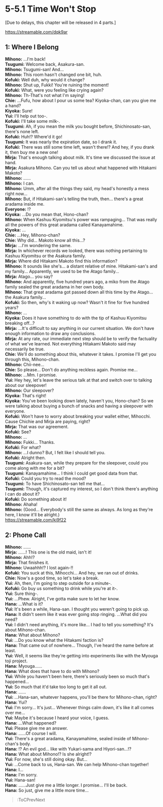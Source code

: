 
5-5.1 Time Won't Stop
=====================
[Due to delays, this chapter will be released in 4 parts.]

  
https://streamable.com/dqk9ar

  

## 1: Where I Belong
**Mihono:** ...I'm back\!  
**Tsugumi:** Welcome back, Asakura-san.  
**Mihono:** Tsugumi-san\! And...  
**Mihono:** This room hasn't changed one bit, huh.  
**Kofuki:** Well duh, why would it change?  
**Mihono:** Shut up, Fukki\! You're ruining the moment\!  
**Kofuki:** What, were you feeling like crying again?  
**Mihono:** Th-That's not what I'm saying\!  
**Chie:** ...Fufu, how about I pour us some tea? Kiyoka-chan, can you give me a hand?  
**Kiyoka:** Sure\!  
**Yui:** I'll help out too-.  
**Kofuki:** I'll take some milk-.  
**Tsugumi:** Ah, if you mean the milk you bought before, Shichinosato-san, there's none left.  
**Kofuki:** Huh\!\? Where'd it go\!  
**Tsugumi:** It was nearly the expiration date, so I drank it.  
**Kofuki:** There was still some time left, wasn't there\!\? And hey, if you drank it, then buy me a new one\!  
**Mirja:** That's enough talking about milk. It's time we discussed the issue at hand.  
**Mirja:** Asakura Mihono. Can you tell us about what happened with Hitakami Makoto?  
**Mihono:** ......  
**Mihono:** I can.  
**Mihono:** Umm, after all the things they said, my head's honestly a mess right now...  
**Mihono:** But, if Hitakami-san's telling the truth, then... there's a great aradama inside me.  
**Everyone:** \!\?  
**Kiyoka:** ...Do you mean that, Hono-chan?  
**Mihono:** When Kashuu Kiyomitsu's power was rampaging... That was really all the powers of this great aradama called Kanayamahime.  
**Kiyoka:** ...  
**Chie:** ...Hey, Mihono-chan?  
**Chie:** Why did... Makoto know all this...?  
**Mirja:** ...I'm wondering the same.  
**Mirja:** In whichever records we looked, there was nothing pertaining to Kashuu Kiyomitsu or the Asakura family.  
**Mirja:** Where did Hitakami Makoto find this information?  
**Mihono:** It sounds like she's... a distant relative of mine. Hitakami-san's and my family... Apparently, we used to be the Atago family...  
**Mirja:** Atago... you say?  
**Mihono:** And apparently, five hundred years ago, a miko from the Atago family sealed the great aradama in her own body.  
**Mihono:** That great aradama got passed down all this time by the Atago... the Asakura family...  
**Kofuki:** So then, why's it waking up now? Wasn't it fine for five hundred years?  
**Mihono:** ...  
**Kiyoka:** Does it have something to do with the tip of Kashuu Kiyomitsu breaking off...?  
**Mirja:** ...It's difficult to say anything in our current situation. We don't have enough information to draw any conclusions.  
**Mirja:** At any rate, our immediate next step should be to verify the factuality of what we've learned. Not everything Hitakami Makoto said may necessarily be true.  
**Chie:** We'll do something about this, whatever it takes. I promise I'll get you through this, Mihono-chan.  
**Mihono:** Chii-nee...  
**Chie:** So please... Don't do anything reckless again. Promise me...  
**Mihono:** ...Mm. I promise.  
**Yui:** Hey hey, let's leave the serious talk at that and switch over to talking about our sleepover\!  
**Mihono:** Our sleepover?  
**Kiyoka:** That's right\!  
**Kiyoka:** You've been looking down lately, haven't you, Hono-chan? So we were talking about buying a bunch of snacks and having a sleepover with everyone.  
**Kofuki:** Won't have to worry about breaking your wallet either, Mihocchi. Cause Chichie and Mirja are paying, right?  
**Mirja:** That was our agreement.  
**Kofuki:** See?  
**Mihono:** ...  
**Mihono:** Fukki... Thanks.  
**Kofuki:** For what?  
**Mihono:** ...I dunno? But, I felt like I should tell you.  
**Kofuki:** Alright then.  
**Tsugumi:** Asakura-san, while they prepare for the sleepover, could you come along with me for a bit?  
**Tsugumi:** Kanayamahime... I think I could get good data from that.  
**Kofuki:** Could you try to read the mood?  
**Tsugumi:** To have Shichinosato-san tell me that...  
**Tsugumi:** Though, it's captured my interest, so I don't think there's anything I can do about it?  
**Kofuki:** Do something about it\!  
**Mihono:** Ahaha\!  
**Mihono:** (Good... Everybody's still the same as always. As long as they're here, I know it'll be alright.)  
https://streamable.com/ki9f22

  

## 2: Phone Call
**Mihono:** ......  
**Mirja:** ......\! This one is the old maid, isn't it\!  
**Mihono:** Ahh\!\?  
**Mirja:** That finishes it.  
**Mihono:** Uwaahhh\!\? I lost again-\!\!  
**Kofuki:** You suck at this, Mihocchi... And hey, we ran out of drinks.  
**Chie:** Now's a good time, so let's take a break.  
**Yui:** Ah, then, I'm going to step outside for a minute-.  
**Kofuki:** Go buy us something to drink while you're at it-.  
**Yui:** Sure thing-.  
**Yui:** ...Phew. Alright, I've gotta make sure to let her know.  
**Hana:** ...What is it?  
**Yui:** It's been a while, Hana-san. I thought you weren't going to pick up.  
**Hana:** It didn't seem like it was ever going stop ringing. ...What did you need?  
**Yui:** I didn't need anything, it's more like... I had to tell you something? It's about Mihono-chan.  
**Hana:** What about Mihono?  
**Yui:** ...Do you know what the Hitakami faction is?  
**Hana:** That came out of nowhere... Though, I've heard the name before at least.  
**Yui:** Well, it seems like they're getting into experiments like with the Myouga toji project.  
**Hana:** Myouga......  
**Hana:** What does that have to do with Mihono?  
**Yui:** While you haven't been here, there's seriously been so much that's happened...  
**Yui:** So much that it'd take too long to get it all out.  
**Hana:** ......  
**Yui:** ...Hana-san, whatever happens, you'll be there for Mihono-chan, right?  
**Hana:** Yui?  
**Yui:** I'm sorry... It's just... Whenever things calm down, it's like it all comes over me...  
**Yui:** Maybe it's because I heard your voice, I guess.  
**Hana:** ...What happened?  
**Yui:** Please give me an answer.  
**Hana:** ......Of course I will.  
**Yui:** There's a great aradama, Kanayamahime, sealed inside of Mihono-chan's body.  
**Hana:** \!\? An evil god... like with Yukari-sama and Hiyori-san...\!\?  
**Hana:** What about Mihono\!\? Is she alright\!\?  
**Yui:** For now, she's still doing okay. But...  
**Yui:** ...Come back to us, Hana-san. We can help Mihono-chan together\!  
**Hana:** I...  
**Hana:** I'm sorry.  
**Yui:** Hana-san\!  
**Hana:** ......Just give me a little longer. I promise... I'll be back.  
**Hana:** So just, give me a little more time...  
> :ToCPrevNext